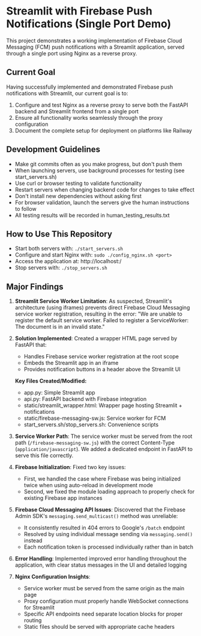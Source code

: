 # Streamlit with Firebase Push Notifications (Single Port Demo)

This project demonstrates a working implementation of Firebase Cloud Messaging (FCM) push notifications with a Streamlit application, served through a single port using Nginx as a reverse proxy.

## Current Goal

Having successfully implemented and demonstrated Firebase push notifications with Streamlit, our current goal is to:

1. Configure and test Nginx as a reverse proxy to serve both the FastAPI backend and Streamlit frontend from a single port
2. Ensure all functionality works seamlessly through the proxy configuration
3. Document the complete setup for deployment on platforms like Railway

## Development Guidelines

- Make git commits often as you make progress, but don't push them
- When launching servers, use background processes for testing (see start_servers.sh)
- Use curl or browser testing to validate functionality
- Restart servers when changing backend code for changes to take effect
- Don't install new dependencies without asking first
- For browser validation, launch the servers give the human instructions to follow
- All testing results will be recorded in human_testing_results.txt

## How to Use This Repository

- Start both servers with: `./start_servers.sh`
- Configure and start Nginx with: `sudo ./config_nginx.sh <port>`  
- Access the application at: http://localhost:<port>/
- Stop servers with: `./stop_servers.sh`

## Major Findings

1. **Streamlit Service Worker Limitation**: As suspected, Streamlit's architecture (using iframes) prevents direct Firebase Cloud Messaging service worker registration, resulting in the error: "We are unable to register the default service worker. Failed to register a ServiceWorker: The document is in an invalid state."

2. **Solution Implemented**: Created a wrapper HTML page served by FastAPI that:
   - Handles Firebase service worker registration at the root scope
   - Embeds the Streamlit app in an iframe
   - Provides notification buttons in a header above the Streamlit UI

   **Key Files Created/Modified:**
    - app.py: Simple Streamlit app
    - api.py: FastAPI backend with Firebase integration
    - static/streamlit_wrapper.html: Wrapper page hosting Streamlit + notifications
    - static/firebase-messaging-sw.js: Service worker for FCM
    - start_servers.sh/stop_servers.sh: Convenience scripts

3. **Service Worker Path**: The service worker must be served from the root path (`/firebase-messaging-sw.js`) with the correct Content-Type (`application/javascript`). We added a dedicated endpoint in FastAPI to serve this file correctly.

4. **Firebase Initialization**: Fixed two key issues:
   - First, we handled the case where Firebase was being initialized twice when using auto-reload in development mode
   - Second, we fixed the module loading approach to properly check for existing Firebase app instances

5. **Firebase Cloud Messaging API Issues**: Discovered that the Firebase Admin SDK's `messaging.send_multicast()` method was unreliable:
   - It consistently resulted in 404 errors to Google's `/batch` endpoint
   - Resolved by using individual message sending via `messaging.send()` instead
   - Each notification token is processed individually rather than in batch

6. **Error Handling**: Implemented improved error handling throughout the application, with clear status messages in the UI and detailed logging

7. **Nginx Configuration Insights**:
   - Service worker must be served from the same origin as the main page
   - Proxy configuration must properly handle WebSocket connections for Streamlit
   - Specific API endpoints need separate location blocks for proper routing
   - Static files should be served with appropriate cache headers

